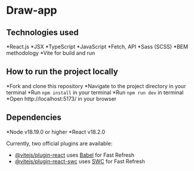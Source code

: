 # Draw-app

## Technologies used
*React.js
*JSX
*TypeScript
*JavaScript
*Fetch, API
*Sass (SCSS)
*BEM methodology
*Vite for build and run

## How to run the project locally

*Fork and clone this repository
*Navigate to the project directory in your terminal
*Run `npm install` in your terminal
*Run `npm run dev` in terminal
*Open http://localhost:5173/ in your browser

## Dependencies
*Node v18.19.0 or higher
*React v18.2.0


Currently, two official plugins are available:

- [@vitejs/plugin-react](https://github.com/vitejs/vite-plugin-react/blob/main/packages/plugin-react/README.md) uses [Babel](https://babeljs.io/) for Fast Refresh
- [@vitejs/plugin-react-swc](https://github.com/vitejs/vite-plugin-react-swc) uses [SWC](https://swc.rs/) for Fast Refresh
